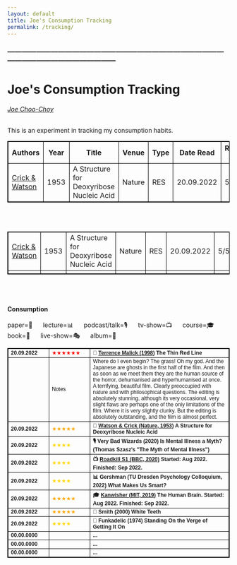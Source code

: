 ```yaml
---
layout: default
title: Joe's Consumption Tracking
permalink: /tracking/
---
```

<!-- <h1 class="mt-5" itemprop="name headline">{{ page.title | escape }}</h1> -->
<!-- <a href="#test_linked_text">Test link.</a> -->

### —————————————————————————————————————————————
# Joe's Consumption Tracking
<i><a href="https://jchooch.github.io/"> Joe Choo-Choy </a></i>
<br>
<br>

This is an experiment in tracking my consumption habits.

| Authors | Year | Title | Venue | Type | Date Read | Rating (/5) | Notes |
| ------- | --- | ---------- | ----- | --- | ---- | ---- | -------- |
| [Crick & Watson](https://dosequis.colorado.edu/Courses/MethodsLogic/papers/WatsonCrick1953.pdf) | 1953 | A Structure for Deoxyribose Nucleic Acid | Nature | RES | 20.09.2022 | 5 | ... |

<br>
<br>

<html>
<style>
table, th, td {
  border:1px solid black;
}
</style>
<body>

<table style="width:100%">
  <tr>
    <td>  <a href="https://dosequis.colorado.edu/Courses/MethodsLogic/papers/WatsonCrick1953.pdf">Crick & Watson</a>  </td>
    <td>  1953  </td>
    <td>  A Structure for Deoxyribose Nucleic Acid  </td>
    <td>  Nature  </td>
    <td>  RES  </td>
    <td>  20.09.2022  </td>
    <td>  5/5  </td>
    <td>  ...  </td>
  </tr>
  <tr>
  	<td></td>
  	<td></td>
  	<td></td>
  	<td></td>
  	<td></td>
  	<td></td>
  	<td></td>
  	<td></td>
  </tr>
</table>

</body>
</html>

<br>
<br>


<h4 class="mt-5 mb-3">Consumption</h4>

paper=📄 &nbsp;&nbsp;&nbsp;&nbsp;
lecture=📊 &nbsp;&nbsp;&nbsp;&nbsp;
podcast/talk=🎙️ &nbsp;&nbsp;&nbsp;&nbsp;
tv-show=📺 &nbsp;&nbsp;&nbsp;&nbsp;
course=🎓 &nbsp;&nbsp;&nbsp;&nbsp;
book=📖 &nbsp;&nbsp;&nbsp;&nbsp;
live-show=🎭 &nbsp;&nbsp;&nbsp;&nbsp;
album=💽 &nbsp;&nbsp;&nbsp;&nbsp;
<br>

<table class="mt-3" style="font-family:tahoma,sans-serif; font-size:12px;">
      <tr>
        <td style="min-width:80px"><b>20.09.2022</b></td>
        <td style="min-width:80px;color:red;"> ★★★★★★ </td>
        <td><b> 🎥 <a href="https://www.imdb.com/title/tt0120863/">Terrence Malick (1998)</a> The Thin Red Line </b></td>
      </tr>
      <tr> 
      	<td style="min-width:80px"></td>
	    <td style="min-width:80px;color:black;">Notes</td>
      	<td>Where do I even begin? The grass! Oh my god. And the Japanese are ghosts in the first half of the film. And then as soon as we meet them they are the human source of the horror, dehumanised and hyperhumanised at once. A terrifying, beautiful film. Clearly preoccupied with nature and with philosophical questions. The editing is absolutely stunning, although its very occasional, very slight flaws are perhaps one of the only limitations of the film. Where it is very slightly clunky. But the editing is absolutely outstanding, and the film is almost perfect.</td>
      </tr>
      <tr>
        <td style="min-width:80px"><b>20.09.2022</b></td>
        <td style="min-width:80px;color:orange;">★★★★★</td>
        <td><b> 📄 <a href="https://dosequis.colorado.edu/Courses/MethodsLogic/papers/WatsonCrick1953.pdf">Watson & Crick (Nature, 1953)</a> A Structure for Deoxyribose Nucleic Acid </b></td>
      </tr>
      <tr>
        <td style="min-width:80px"><b>20.09.2022</b></td>
        <td style="min-width:80px;color:gold;">★★★★</td>
        <td><b> 🎙️ Very Bad Wizards (2020) Is Mental Illness a Myth? (Thomas Szasz's "The Myth of Mental Illness") </b></td>
      </tr>
      <tr>
        <td style="min-width:80px"><b>20.09.2022</b></td>
        <td style="min-width:80px;color:gold;">★★★★</td>
        <td><b> 📺 <a href="https://www.imdb.com/title/tt10846250/">Roadkill S1 (BBC, 2020)</a> Started: Aug 2022. Finished: Sep 2022. </b></td>
      </tr>
      <tr>
        <td style="min-width:80px"><b>20.09.2022</b></td>
        <td style="min-width:80px;color:gold;">★★★★</td>
        <td><b> 📊 Gershman (TU Dresden Psychology Colloquium, 2022) What Makes Us Smart? </b></td>
      </tr>
      <tr>
        <td style="min-width:80px"><b>20.09.2022</b></td>
        <td style="min-width:80px;color:orange;">★★★★★</td>
        <td><b> 🎓 <a href="https://www.youtube.com/playlist?list=PLUl4u3cNGP60IKRN_pFptIBxeiMc0MCJP">Kanwisher (MIT, 2019)</a> The Human Brain. Started: Aug 2022. Finished: Sep 2022.</b></td>
      </tr>
      <tr>
        <td style="min-width:80px"><b>20.09.2022</b></td>
        <td style="min-width:80px;color:orange;">★★★★★</td>
        <td><b> 📖 Smith (2000) White Teeth </b></td>
      </tr>
      <tr>
        <td style="min-width:80px"><b>20.09.2022</b></td>
        <td style="min-width:80px;color:gold;">★★★★</td>
        <td><b> 💽 Funkadelic (1974) Standing On the Verge of Getting It On </b></td>
      </tr>
      <tr>
        <td style="min-width:80px"><b>00.00.0000</b></td>
        <td style="min-width:80px;color:gold;"></td>
        <td><b> ... </b></td>
      </tr>
      <tr>
        <td style="min-width:80px"><b>00.00.0000</b></td>
        <td style="min-width:80px;color:gold;"></td>
        <td><b> ... </b></td>
      </tr>
      <tr>
        <td style="min-width:80px"><b>00.00.0000</b></td>
        <td style="min-width:80px;color:gold;"></td>
        <td><b> ... </b></td>
      </tr>
</table>

<br>
<br>

